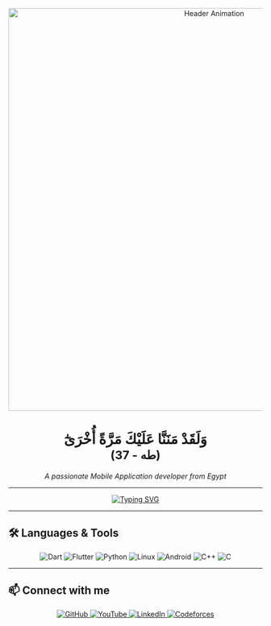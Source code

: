 <p align="center">
  <img src="https://media.giphy.com/media/3oEjI6SIIHBdRxXI40/giphy.gif" alt="Header Animation" width="800"/>
</p>

<h1 align="center" dir="rtl">
  وَلَقَدْ مَنَنَّا عَلَيْكَ مَرَّةً أُخْرَىٰٓ  
  <br/>
  <small>(طه - 37)</small>
</h1>

<p align="center">
  <em>A passionate Mobile Application developer from Egypt</em>
</p>

---

<p align="center">
  <a href="https://Ma7moudSelmy.github.io/dino-runner" target="_blank">
    <img src="https://readme-typing-svg.demolab.com?font=Fira+Code&size=24&pause=1000&color=FF6F61&center=true&width=440&lines=Play+Chrome+Dino+%E2%9C%A8;Direct+in+Profile!+🚀" alt="Typing SVG"/>
  </a>
</p>

---

## 🛠 Languages & Tools

<p align="center">
  <img alt="Dart"    src="https://img.shields.io/badge/Dart-0175C2?logo=dart&style=for-the-badge&animation=twinkle" />
  <img alt="Flutter" src="https://img.shields.io/badge/Flutter-02569B?logo=flutter&style=for-the-badge&animation=twinkle" />
  <img alt="Python"  src="https://img.shields.io/badge/Python-3776AB?logo=python&style=for-the-badge&animation=twinkle" />
  <img alt="Linux"   src="https://img.shields.io/badge/Linux-FCC624?logo=linux&style=for-the-badge&animation=twinkle" />
  <img alt="Android" src="https://img.shields.io/badge/Android-3DDC84?logo=android&style=for-the-badge&animation=twinkle" />
  <img alt="C++"     src="https://img.shields.io/badge/C%2B%2B-00599C?logo=c%2B%2B&style=for-the-badge&animation=twinkle" />
  <img alt="C"       src="https://img.shields.io/badge/C-00599C?logo=c&style=for-the-badge&animation=twinkle" />
</p>

---

## 📫 Connect with me

<p align="center">
  <a href="https://github.com/Ma7moudSelmy">
    <img src="https://img.shields.io/badge/GitHub-101010?logo=github&style=for-the-badge&animation=fade" alt="GitHub"/>
  </a>
  <a href="https://www.youtube.com/@Ma7moudSelmy">
    <img src="https://img.shields.io/badge/YouTube-FF0000?logo=youtube&style=for-the-badge&animation=fade" alt="YouTube"/>
  </a>
  <a href="https://www.linkedin.com/in/mahmoud-selmy-862162335">
    <img src="https://img.shields.io/badge/LinkedIn-0077B5?logo=linkedin&style=for-the-badge&animation=fade" alt="LinkedIn"/>
  </a>
  <a href="https://codeforces.com/profile/Ma7moudSelmy1">
    <img src="https://img.shields.io/badge/Codeforces-1E1E1E?logo=codeforces&style=for-the-badge&animation=fade" alt="Codeforces"/>
  </a>
</p>
